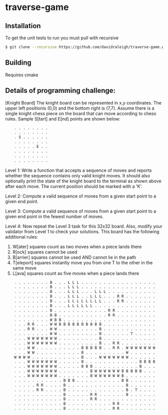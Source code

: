 # traverse-game

## Installation
To get the unit tests to run you must pull with recursive
```bash
$ git clone --recursive https://github.com/davidraleigh/traverse-game.git
```

## Building
Requires cmake

## Details of programming challenge:

[Knight Board]
The knight board can be represented in x,y coordinates.  The upper left positionis (0,0) and the bottom right is (7,7).  Assume there is a single knight chess piece on the board that can move according to chess rules.  Sample S[tart] and E[nd] points are shown below:

```bash
    . . . . . . . .
    . . . . . . . .
    . S . . . . . .
    . . . . . . . .
    . . . . . E . .
    . . . . . . . .
    . . . . . . . .
    . . . . . . . .
```

Level 1: Write a function that accepts a sequence of moves and reports whether the sequence contains only valid knight moves.  It should also optionally print the state of the knight board to the terminal as shown above after each move.  The current position should be marked with a 'K'.

Level 2: Compute a valid sequence of moves from a given start point to a given end point.

Level 3: Compute a valid sequence of moves from a given start point to a given end point in the fewest number of moves.

Level 4: Now repeat the Level 3 task for this 32x32 board.  Also, modify your validator from Level 1 to check your solutions.  This board has the following additional rules:
1) W[ater] squares count as two moves when a piece lands there
2) R[ock] squares cannot be used
3) B[arrier] squares cannot be used AND cannot lie in the path
4) T[eleport] squares instantly move you from one T to the other in the same move
5) L[ava] squares count as five moves when a piece lands there

```bash
    . . . . . . . . B . . . L L L . . . . . . . . . . . . . . . . .
    . . . . . . . . B . . . L L L . . . . . . . . . . . . . . . . .
    . . . . . . . . B . . . L L L . . . L L L . . . . . . . . . . .
    . . . . . . . . B . . . L L L . . L L L . . . R R . . . . . . .
    . . . . . . . . B . . . L L L L L L L L . . . R R . . . . . . .
    . . . . . . . . B . . . L L L L L L . . . . . . . . . . . . . .
    . . . . . . . . B . . . . . . . . . . . . R R . . . . . . . . .
    . . . . . . . . B B . . . . . . . . . . . R R . . . . . . . . .
    . . . . . . . . W B B . . . . . . . . . . . . . . . . . . . . .
    . . . R R . . . W W B B B B B B B B B B . . . . . . . . . . . .
    . . . R R . . . W W . . . . . . . . . B . . . . . . . . . . . .
    . . . . . . . . W W . . . . . . . . . B . . . . . . T . . . . .
    . . . W W W W W W W . . . . . . . . . B . . . . . . . . . . . .
    . . . W W W W W W W . . . . . . . . . B . . R R . . . . . . . .
    . . . W W . . . . . . . . . . B B B B B . . R R . W W W W W W W
    . . . W W . . . . . . . . . . B . . . . . . . . . W . . . . . .
    W W W W . . . . . . . . . . . B . . . W W W W W W W . . . . . .
    . . . W W W W W W W . . . . . B . . . . . . . . . . . . B B B B
    . . . W W W W W W W . . . . . B B B . . . . . . . . . . B . . .
    . . . W W W W W W W . . . . . . . B W W W W W W B B B B B . . .
    . . . W W W W W W W . . . . . . . B W W W W W W B . . . . . . .
    . . . . . . . . . . . B B B . . . . . . . . . . B B . . . . . .
    . . . . . R R . . . . B . . . . . . . . . . . . . B . . . . . .
    . . . . . R R . . . . B . . . . . . . . . . . . . B . T . . . .
    . . . . . . . . . . . B . . . . . R R . . . . . . B . . . . . .
    . . . . . . . . . . . B . . . . . R R . . . . . . . . . . . . .
    . . . . . . . . . . . B . . . . . . . . . . R R . . . . . . . .
    . . . . . . . . . . . B . . . . . . . . . . R R . . . . . . . .
```



